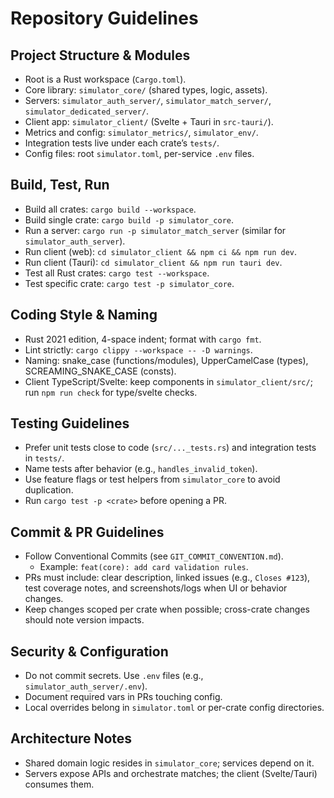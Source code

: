 # Repository Guidelines

## Project Structure & Modules
- Root is a Rust workspace (`Cargo.toml`).
- Core library: `simulator_core/` (shared types, logic, assets).
- Servers: `simulator_auth_server/`, `simulator_match_server/`, `simulator_dedicated_server/`.
- Client app: `simulator_client/` (Svelte + Tauri in `src-tauri/`).
- Metrics and config: `simulator_metrics/`, `simulator_env/`.
- Integration tests live under each crate’s `tests/`.
- Config files: root `simulator.toml`, per-service `.env` files.

## Build, Test, Run
- Build all crates: `cargo build --workspace`.
- Build single crate: `cargo build -p simulator_core`.
- Run a server: `cargo run -p simulator_match_server` (similar for `simulator_auth_server`).
- Run client (web): `cd simulator_client && npm ci && npm run dev`.
- Run client (Tauri): `cd simulator_client && npm run tauri dev`.
- Test all Rust crates: `cargo test --workspace`.
- Test specific crate: `cargo test -p simulator_core`.

## Coding Style & Naming
- Rust 2021 edition, 4-space indent; format with `cargo fmt`.
- Lint strictly: `cargo clippy --workspace -- -D warnings`.
- Naming: snake_case (functions/modules), UpperCamelCase (types), SCREAMING_SNAKE_CASE (consts).
- Client TypeScript/Svelte: keep components in `simulator_client/src/`; run `npm run check` for type/svelte checks.

## Testing Guidelines
- Prefer unit tests close to code (`src/..._tests.rs`) and integration tests in `tests/`.
- Name tests after behavior (e.g., `handles_invalid_token`).
- Use feature flags or test helpers from `simulator_core` to avoid duplication.
- Run `cargo test -p <crate>` before opening a PR.

## Commit & PR Guidelines
- Follow Conventional Commits (see `GIT_COMMIT_CONVENTION.md`).
  - Example: `feat(core): add card validation rules`.
- PRs must include: clear description, linked issues (e.g., `Closes #123`), test coverage notes, and screenshots/logs when UI or behavior changes.
- Keep changes scoped per crate when possible; cross-crate changes should note version impacts.

## Security & Configuration
- Do not commit secrets. Use `.env` files (e.g., `simulator_auth_server/.env`).
- Document required vars in PRs touching config.
- Local overrides belong in `simulator.toml` or per-crate config directories.

## Architecture Notes
- Shared domain logic resides in `simulator_core`; services depend on it.
- Servers expose APIs and orchestrate matches; the client (Svelte/Tauri) consumes them.
